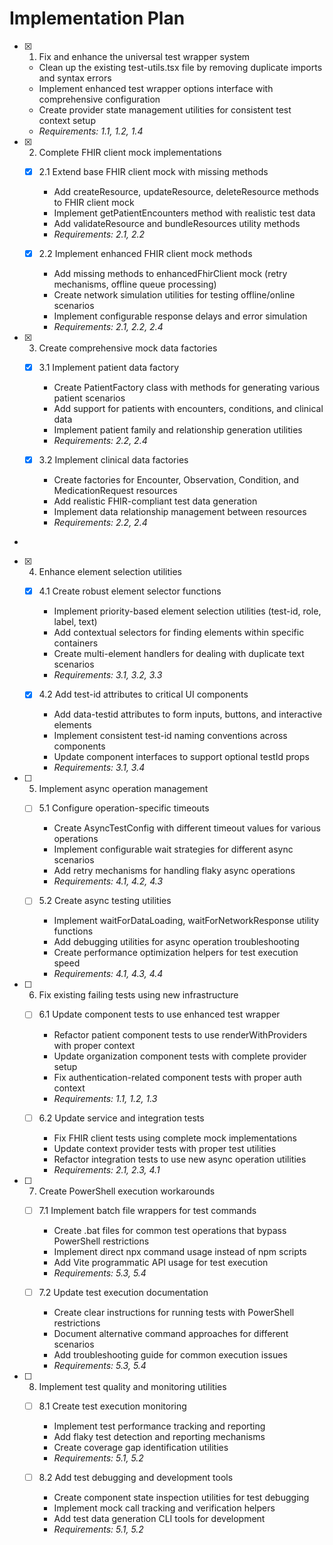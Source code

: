 # Implementation Plan

- [x] 1. Fix and enhance the universal test wrapper system





  - Clean up the existing test-utils.tsx file by removing duplicate imports and syntax errors
  - Implement enhanced test wrapper options interface with comprehensive configuration
  - Create provider state management utilities for consistent test context setup
  - _Requirements: 1.1, 1.2, 1.4_

- [x] 2. Complete FHIR client mock implementations







  - [x] 2.1 Extend base FHIR client mock with missing methods


    - Add createResource, updateResource, deleteResource methods to FHIR client mock
    - Implement getPatientEncounters method with realistic test data
    - Add validateResource and bundleResources utility methods
    - _Requirements: 2.1, 2.2_

  - [x] 2.2 Implement enhanced FHIR client mock methods


    - Add missing methods to enhancedFhirClient mock (retry mechanisms, offline queue processing)
    - Create network simulation utilities for testing offline/online scenarios
    - Implement configurable response delays and error simulation
    - _Requirements: 2.1, 2.2, 2.4_

- [x] 3. Create comprehensive mock data factories





  - [x] 3.1 Implement patient data factory


    - Create PatientFactory class with methods for generating various patient scenarios
    - Add support for patients with encounters, conditions, and clinical data
    - Implement patient family and relationship generation utilities
    - _Requirements: 2.2, 2.4_

  - [x] 3.2 Implement clinical data factories


    - Create factories for Encounter, Observation, Condition, and MedicationRequest resources
    - Add realistic FHIR-compliant test data generation
    - Implement data relationship management between resources
    - _Requirements: 2.2, 2.4_
-

- [x] 4. Enhance element selection utilities




  - [x] 4.1 Create robust element selector functions


    - Implement priority-based element selection utilities (test-id, role, label, text)
    - Add contextual selectors for finding elements within specific containers
    - Create multi-element handlers for dealing with duplicate text scenarios
    - _Requirements: 3.1, 3.2, 3.3_

  - [x] 4.2 Add test-id attributes to critical UI components


    - Add data-testid attributes to form inputs, buttons, and interactive elements
    - Implement consistent test-id naming conventions across components
    - Update component interfaces to support optional testId props
    - _Requirements: 3.1, 3.4_

- [ ] 5. Implement async operation management
  - [ ] 5.1 Configure operation-specific timeouts
    - Create AsyncTestConfig with different timeout values for various operations
    - Implement configurable wait strategies for different async scenarios
    - Add retry mechanisms for handling flaky async operations
    - _Requirements: 4.1, 4.2, 4.3_

  - [ ] 5.2 Create async testing utilities
    - Implement waitForDataLoading, waitForNetworkResponse utility functions
    - Add debugging utilities for async operation troubleshooting
    - Create performance optimization helpers for test execution speed
    - _Requirements: 4.1, 4.3, 4.4_

- [ ] 6. Fix existing failing tests using new infrastructure
  - [ ] 6.1 Update component tests to use enhanced test wrapper
    - Refactor patient component tests to use renderWithProviders with proper context
    - Update organization component tests with complete provider setup
    - Fix authentication-related component tests with proper auth context
    - _Requirements: 1.1, 1.2, 1.3_

  - [ ] 6.2 Update service and integration tests
    - Fix FHIR client tests using complete mock implementations
    - Update context provider tests with proper test utilities
    - Refactor integration tests to use new async operation utilities
    - _Requirements: 2.1, 2.3, 4.1_

- [ ] 7. Create PowerShell execution workarounds
  - [ ] 7.1 Implement batch file wrappers for test commands
    - Create .bat files for common test operations that bypass PowerShell restrictions
    - Implement direct npx command usage instead of npm scripts
    - Add Vite programmatic API usage for test execution
    - _Requirements: 5.3, 5.4_

  - [ ] 7.2 Update test execution documentation
    - Create clear instructions for running tests with PowerShell restrictions
    - Document alternative command approaches for different scenarios
    - Add troubleshooting guide for common execution issues
    - _Requirements: 5.3, 5.4_

- [ ] 8. Implement test quality and monitoring utilities
  - [ ] 8.1 Create test execution monitoring
    - Implement test performance tracking and reporting
    - Add flaky test detection and reporting mechanisms
    - Create coverage gap identification utilities
    - _Requirements: 5.1, 5.2_

  - [ ] 8.2 Add test debugging and development tools
    - Create component state inspection utilities for test debugging
    - Implement mock call tracking and verification helpers
    - Add test data generation CLI tools for development
    - _Requirements: 5.1, 5.2_